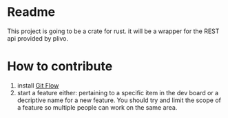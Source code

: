 # Readme
This project is going to be a crate for rust. it will be a wrapper for the REST api provided by plivo. 

# How to contribute

1. install [Git Flow](https://github.com/nvie/gitflow) 
2. start a feature either: pertaining to a specific item in the dev board or a decriptive name for a new feature. You should try and limit the scope of a feature so multiple people can work on the same area.

